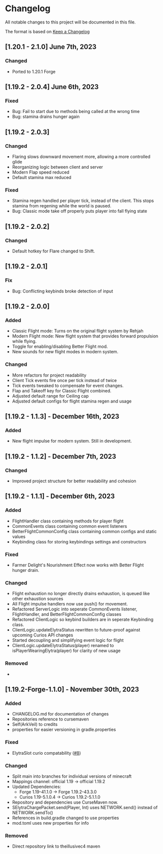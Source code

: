 # Changelog
All notable changes to this project will be documented in this file.

The format is based on [Keep a Changelog](http://keepachangelog.com/en/1.0.0/)

## [1.20.1 - 2.1.0] June 7th, 2023

### Changed
- Ported to 1.20.1 Forge

## [1.19.2 - 2.0.4] June 6th, 2023

### Fixed
- Bug: Fail to start due to methods being called at the wrong time
- Bug: stamina drains hunger again

## [1.19.2 - 2.0.3]

### Changed
- Flaring slows downward movement more, allowing a more controlled glide
- Reorganizing logic between client and server
- Modern Flap speed reduced
- Default stamina max reduced

### Fixed
- Stamina regen handled per player tick, instead of the client. This stops stamina from regening while the world is paused.
- Bug: Classic mode take off properly puts player into fall flying state

## [1.19.2 - 2.0.2]

### Changed

- Default hotkey for Flare changed to Shift.

## [1.19.2 - 2.0.1]

### Fix

- Bug: Conflicting keybinds broke detection of input

## [1.19.2 - 2.0.0]

### Added

- Classic Flight mode: Turns on the original flight system by Rehjah
- Modern Flight mode: New flight system that provides forward propulsion while flying.
- Toggle for enabling/disabling Better Flight mod.
- New sounds for new flight modes in modern system.
### Changed

- More refactors for project readability
- Client Tick events fire once per tick instead of twice
- Tick events tweaked to compensate for event changes.
- Flap and Takeoff key for Classic Flight combined. 
- Adjusted default range for Ceiling cap
- Adjusted default configs for flight stamina regen and usage

## [1.19.2 - 1.1.3] - December 16th, 2023

### Added

- New flight impulse for modern system. Still in development.

## [1.19.2 - 1.1.2] - December 7th, 2023

### Changed

- Improved project structure for better readability and cohesion


## [1.19.2 - 1.1.1] - December 6th, 2023

### Added

- FlightHandler class containing methods for player flight
- CommonEvents class containing common event listeners
- BetterFlightCommonConfig class containing common configs and static values
- Keybinding class for storing keybindings settings and constructors

### Fixed

- Farmer Delight's Nourishment Effect now works with Better Flight hunger drain.

### Changed

- Flight exhaustion no longer directly drains exhaustion, is queued like other exhaustion sources
- All Flight impulse handlers now use push() for movement.
- Refactored ServerLogic into seperate CommonEvents listener, FlightHandler, and BetterFlightCommonConfig classes
- Refactored ClientLogic so keybind builders are in seperate Keybinding class.
- ClientLogic.updateElytraStatus rewritten to future-proof against upcoming Curios API changes
- Started decoupling and simplifying event logic for flight
- ClientLogic.updateElytraStatus(player) renamed to isPlayerWearingElytra(player) for clarity of new usage
### Removed

- 

## [1.19.2-Forge-1.1.0] - November 30th, 2023

### Added

- CHANGELOG.md for documentation of changes
- Repositories reference to cursemaven
- Self(ArkVeil) to credits
- properties for easier versioning in gradle.properties

### Fixed

- ElytraSlot curio compatability ([#8](https://github.com/rejahtavi/betterflight/issues/8))

### Changed

- Split main into branches for individual versions of minecraft
- Mappings channel: official 1.19 -> official 1.19.2
- Updated Dependencies: 
  - Forge 1.19-41.1.0 -> Forge 1.19.2-43.3.0
  - Curios 1.19-5.1.0.4 -> Curios 1.19.2-5.1.1.0
- Repository and dependencies use CurseMaven now.
- SElytraChargePacket.send(Player, Int) uses NETWORK.send() instead of NETWORK.sendTo()
- References in build.gradle changed to use properties
- mod.toml uses new properties for info

### Removed

- Direct repository link to theillusivec4 maven
